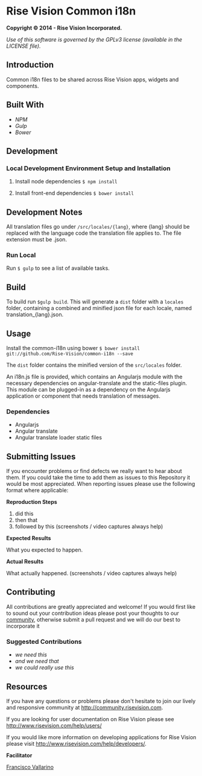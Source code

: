 Rise Vision Common i18n
==============

**Copyright © 2014 - Rise Vision Incorporated.**

*Use of this software is governed by the GPLv3 license (available in the LICENSE file).*

## Introduction
Common i18n files to be shared across Rise Vision apps, widgets and components.

## Built With

- *NPM*
- *Gulp*
- *Bower*


## Development

### Local Development Environment Setup and Installation

1. Install node dependencies `$ npm install`

2. Install front-end dependencies `$ bower install`

## Development Notes
All translation files go under `/src/locales/{lang}`, where {lang} should be replaced with the language code the translation file applies to. The file extension must be .json.


### Run Local
Run `$ gulp` to see a list of available tasks.


## Build
To build run `$gulp build`. This will generate a `dist` folder with a `locales` folder, containing a combined and minified json file for each locale, named translation_{lang}.json.


## Usage
Install the common-i18n using bower `$ bower install git://github.com/Rise-Vision/common-i18n --save`

The `dist` folder contains the minified version of the `src/locales` folder.

An i18n.js file is provided, which contains an Angularjs module with the necessary dependencies on angular-translate and the static-files plugin. This module can be plugged-in as a dependency on the Angularjs application or component that needs translation of messages.

### Dependencies
- Angularjs
- Angular translate
- Angular translate loader static files


## Submitting Issues
If you encounter problems or find defects we really want to hear about them. If you could take the time to add them as issues to this Repository it would be most appreciated. When reporting issues please use the following format where applicable:

**Reproduction Steps**

1. did this
2. then that
3. followed by this (screenshots / video captures always help)

**Expected Results**

What you expected to happen.

**Actual Results**

What actually happened. (screenshots / video captures always help)

## Contributing
All contributions are greatly appreciated and welcome! If you would first like to sound out your contribution ideas please post your thoughts to our [community](http://community.risevision.com), otherwise submit a pull request and we will do our best to incorporate it

### Suggested Contributions
- *we need this*
- *and we need that*
- *we could really use this*

## Resources
If you have any questions or problems please don't hesitate to join our lively and responsive community at http://community.risevision.com.

If you are looking for user documentation on Rise Vision please see http://www.risevision.com/help/users/

If you would like more information on developing applications for Rise Vision please visit http://www.risevision.com/help/developers/.

**Facilitator**

[Francisco Vallarino](https://github.com/fjvallarino "Francisco Vallarino")
